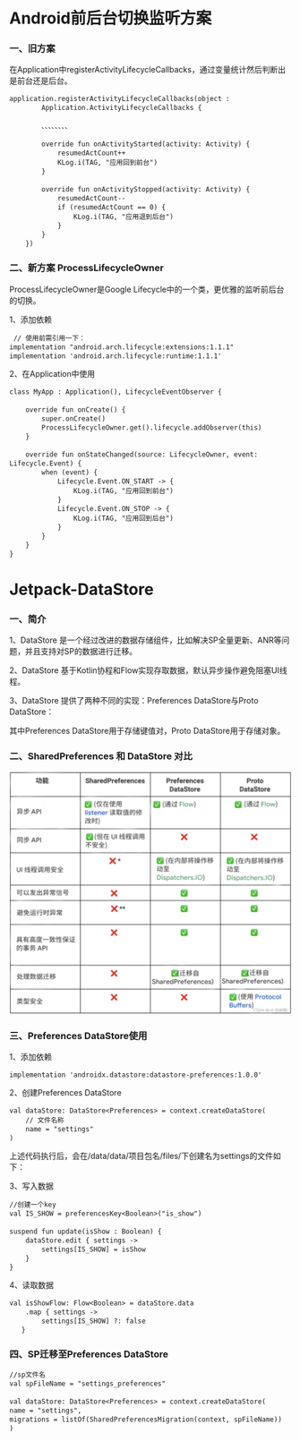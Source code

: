 # Android前后台切换监听方案

### 一、旧方案

在Application中registerActivityLifecycleCallbacks，通过变量统计然后判断出是前台还是后台。

    application.registerActivityLifecycleCallbacks(object :
            Application.ActivityLifecycleCallbacks {

            、、、、、、、、

            override fun onActivityStarted(activity: Activity) {
                resumedActCount++
                KLog.i(TAG, "应用回到前台")
            }

            override fun onActivityStopped(activity: Activity) {
                resumedActCount--
                if (resumedActCount == 0) {
                    KLog.i(TAG, "应用退到后台")
                }
            }
        })




### 二、新方案 ProcessLifecycleOwner

ProcessLifecycleOwner是Google Lifecycle中的一个类，更优雅的监听前后台的切换。


1、添加依赖

     // 使用前需引用一下：
    implementation "android.arch.lifecycle:extensions:1.1.1"
	implementation 'android.arch.lifecycle:runtime:1.1.1'


2、在Application中使用


    class MyApp : Application(), LifecycleEventObserver {

    	override fun onCreate() {
        	super.onCreate()
        	ProcessLifecycleOwner.get().lifecycle.addObserver(this)
    	}

    	override fun onStateChanged(source: LifecycleOwner, event: Lifecycle.Event) {
        	when (event) {
            	Lifecycle.Event.ON_START -> {
                	KLog.i(TAG, "应用回到前台")
            	}
            	Lifecycle.Event.ON_STOP -> {
                	KLog.i(TAG, "应用回到后台")
            	}
        	}
    	}
    }




# Jetpack-DataStore

### 一、简介
1、DataStore 是一个经过改进的数据存储组件，比如解决SP全量更新、ANR等问题，并且支持对SP的数据进行迁移。

2、DataStore 基于Kotlin协程和Flow实现存取数据，默认异步操作避免阻塞UI线程。

3、DataStore 提供了两种不同的实现：Preferences DataStore与Proto DataStore：

其中Preferences DataStore用于存储键值对，Proto DataStore用于存储对象。

### 二、SharedPreferences 和 DataStore 对比

![](data1.png)

### 三、Preferences DataStore使用

1、添加依赖

    implementation 'androidx.datastore:datastore-preferences:1.0.0'

2、创建Preferences DataStore

    val dataStore: DataStore<Preferences> = context.createDataStore(
    	// 文件名称
    	name = "settings"
    )

上述代码执行后，会在/data/data/项目包名/files/下创建名为settings的文件如下：

3、写入数据

    //创建一个key
    val IS_SHOW = preferencesKey<Boolean>("is_show")

    suspend fun update(isShow : Boolean) {
    	dataStore.edit { settings ->
    		settings[IS_SHOW] = isShow
    	}
    }

4、读取数据

    val isShowFlow: Flow<Boolean> = dataStore.data
     	.map { settings ->
    		settings[IS_SHOW] ?: false
       }

### 四、SP迁移至Preferences DataStore

	//sp文件名
    val spFileName = "settings_preferences"

    val dataStore: DataStore<Preferences> = context.createDataStore(
    name = "settings",
    migrations = listOf(SharedPreferencesMigration(context, spFileName))
    )
